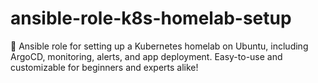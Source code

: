# ansible-role-k8s-homelab-setup
 🏡 Ansible role for setting up a Kubernetes homelab on Ubuntu, including ArgoCD, monitoring, alerts, and app deployment. Easy-to-use and customizable for beginners and experts alike!
